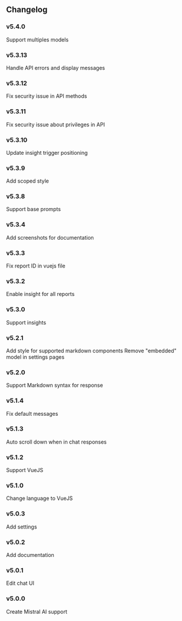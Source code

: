 ## Changelog

### v5.4.0

Support multiples models

### v5.3.13

Handle API errors and display messages

### v5.3.12

Fix security issue in API methods

### v5.3.11

Fix security issue about privileges in API

### v5.3.10

Update insight trigger positioning

### v5.3.9

Add scoped style

### v5.3.8

Support base prompts

### v5.3.4

Add screenshots for documentation

### v5.3.3

Fix report ID in vuejs file

### v5.3.2

Enable insight for all reports

### v5.3.0

Support insights

### v5.2.1

Add style for supported markdown components
Remove "embedded" model in settings pages

### v5.2.0

Support Markdown syntax for response

### v5.1.4

Fix default messages

### v5.1.3

Auto scroll down when in chat responses

### v5.1.2

Support VueJS

### v5.1.0

Change language to VueJS

### v5.0.3

Add settings

### v5.0.2

Add documentation

### v5.0.1

Edit chat UI

### v5.0.0

Create Mistral AI support
